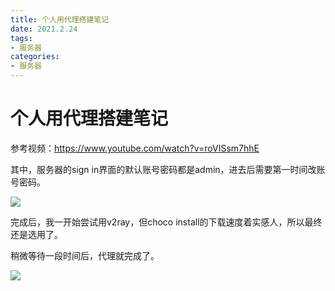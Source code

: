 ```yaml
---
title: 个人用代理搭建笔记
date: 2021.2.24
tags: 
- 服务器
categories:
- 服务器
---
```




# 个人用代理搭建笔记

参考视频：https://www.youtube.com/watch?v=roVISsm7hhE

其中，服务器的sign in界面的默认账号密码都是admin，进去后需要第一时间改账号密码。

![](https://gitee.com/DF-Master/yidapicbed/raw/master/markdown/20210224002340.jpg)

完成后，我一开始尝试用v2ray，但choco install的下载速度着实感人，所以最终还是选用了[](https://github.com/shadowsocks)。

稍微等待一段时间后，代理就完成了。

![](https://gitee.com/DF-Master/yidapicbed/raw/master/markdown/20210224002355.jpg)

